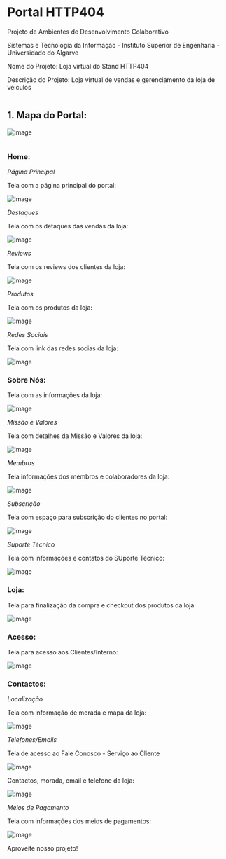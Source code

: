 # **Portal HTTP404**

Projeto de Ambientes de Desenvolvimento Colaborativo

Sistemas e Tecnologia da Informação - Instituto Superior de Engenharia - Universidade do Algarve

Nome do Projeto: Loja virtual do Stand HTTP404

Descrição do Projeto: Loja virtual de vendas e gerenciamento da loja de veículos  

```

```
## 1. Mapa do Portal:

![image](/assets/readmeimg/001.png)

```

```
###  Home:
*Página Principal*

Tela com a página principal do portal:

![image](C:\Kleyton\STI\1.1.AmbienteDesen\trabalho_adc\readmeimg\002.png)

*Destaques*

Tela com os detaques das vendas da loja:

![image](C:\Kleyton\STI\1.1.AmbienteDesen\trabalho_adc\readmeimg\003.png)

*Reviews*

Tela com os reviews dos clientes da loja:

![image](C:\Kleyton\STI\1.1.AmbienteDesen\trabalho_adc\readmeimg\004.png)

*Produtos*

Tela com os produtos da loja:

![image](C:\Kleyton\STI\1.1.AmbienteDesen\trabalho_adc\readmeimg\005.png)

*Redes Sociais*

Tela com link das redes socias da loja:

![image](C:\Kleyton\STI\1.1.AmbienteDesen\trabalho_adc\readmeimg\006.png)

###  Sobre Nós:

Tela com as informações da loja:

![image](C:\Kleyton\STI\1.1.AmbienteDesen\trabalho_adc\readmeimg\007.png)

*Missão e Valores*

Tela com detalhes da Missão e Valores da loja:

![image](C:\Kleyton\STI\1.1.AmbienteDesen\trabalho_adc\readmeimg\008.png)

*Membros*

Tela informações dos membros e colaboradores da loja:

![image](C:\Kleyton\STI\1.1.AmbienteDesen\trabalho_adc\readmeimg\009.png)

*Subscrição*

Tela com espaço para subscrição do clientes no portal:

![image](C:\Kleyton\STI\1.1.AmbienteDesen\trabalho_adc\readmeimg\010.png)

*Suporte Técnico*

Tela com informações e contatos do SUporte Técnico:

![image](C:\Kleyton\STI\1.1.AmbienteDesen\trabalho_adc\readmeimg\011.png)

###  Loja:

Tela para finalização da compra e checkout dos produtos da loja:

![image](C:\Kleyton\STI\1.1.AmbienteDesen\trabalho_adc\readmeimg\012.png)

###  Acesso:

Tela para acesso aos Clientes/Interno:

![image](C:\Kleyton\STI\1.1.AmbienteDesen\trabalho_adc\readmeimg\013.png)

###  Contactos:

*Localização*

Tela com informação de morada e mapa da loja:

![image](C:\Kleyton\STI\1.1.AmbienteDesen\trabalho_adc\readmeimg\014.png)

*Telefones/Emails*

Tela de acesso ao Fale Conosco - Serviço ao Cliente

![image](C:\Kleyton\STI\1.1.AmbienteDesen\trabalho_adc\readmeimg\015.png)

Contactos, morada, email e telefone da loja:

![image](C:\Kleyton\STI\1.1.AmbienteDesen\trabalho_adc\readmeimg\016.png)

*Meios de Pagamento*

Tela com informações dos meios de pagamentos:

![image](C:\Kleyton\STI\1.1.AmbienteDesen\trabalho_adc\readmeimg\017.png)


Aproveite nosso projeto!